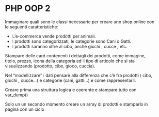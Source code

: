 PHP OOP 2
===
Immaginare quali sono le classi necessarie per creare uno shop online con le seguenti caratteristiche:

- L’e-commerce vende prodotti per animali.
- I prodotti sono categorizzati, le categorie sono Cani o Gatti.
- I prodotti saranno oltre al cibo, anche giochi , cucce , etc.

Stampare delle card contenenti i dettagli dei prodotti, come immagine, titolo, prezzo, icona della categoria ed il tipo di articolo che si sta visualizzando (prodotto, cibo, gioco, cuccia).

Nel “modellizzare” i dati pensare alla differenza che c’è fra prodotti ( cibo,  giochi , cucce…) e categorie (cani, gatti…) e come rappresentarli.

Creare prima una struttura logica e coerente e stampare tutto con var_dump()

Solo un un secondo momento creare un array di prodotti e stamparlo in pagina con un ciclo